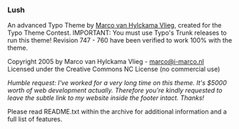 ### Lush

An advanced Typo Theme by [Marco van Hylckama Vlieg][1], created for the Typo Theme Contest. IMPORTANT: You must use Typo's Trunk releases to run this theme!
Revision 747 - 760 have been verified to work 100% with the theme.

Copyright 2005 by Marco van Hylckama Vlieg - marco@i-marco.nl
Licensed under the Creative Commons NC License (no commercial use)

*Humble request: I've worked for a _very_ long time on this theme. It's $5000 worth of web development actually. Therefore you're kindly requested to leave the subtle link to my website inside the footer intact. Thanks!*

Please read README.txt within the archive for additional information and a full list of features.

[1]: http://www.i-marco.nl/weblog/ "The Net is Dead"
